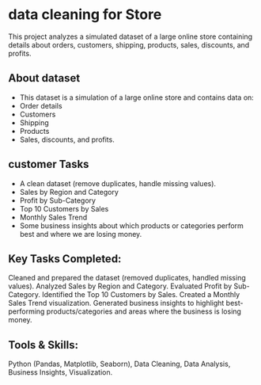 # data cleaning for Store
This project analyzes a simulated dataset of a large online store containing details about orders, customers, shipping, products, sales, discounts, and profits.

## About dataset
- This dataset is a simulation of a large online store and contains data on:
- Order details
- Customers
- Shipping
- Products
- Sales, discounts, and profits.

## customer Tasks
- A clean dataset (remove duplicates, handle missing values).
- Sales by Region and Category
- Profit by Sub-Category
- Top 10 Customers by Sales
- Monthly Sales Trend
- Some business insights about which products or categories perform best and where we are losing money.

## Key Tasks Completed:
Cleaned and prepared the dataset (removed duplicates, handled missing values).
Analyzed Sales by Region and Category.
Evaluated Profit by Sub-Category.
Identified the Top 10 Customers by Sales.
Created a Monthly Sales Trend visualization.
Generated business insights to highlight best-performing products/categories and areas where the business is losing money.

## Tools & Skills:
Python (Pandas, Matplotlib, Seaborn), Data Cleaning, Data Analysis, Business Insights, Visualization.
